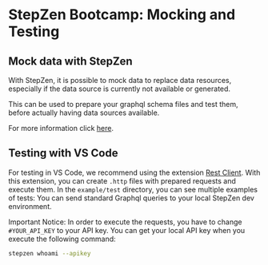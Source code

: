 # StepZen Bootcamp: Mocking and Testing

## Mock data with StepZen

With StepZen, it is possible to mock data to replace data resources, 
especially if the data source is currently not available or generated.

This can be used to prepare your graphql schema files and test them, 
before actually having data sources available.

For more information click [here](https://www.ibm.com/docs/en/stepzen?topic=reference-use-mock-data#the--mock-directive).

## Testing with VS Code

For testing in VS Code, we recommend using the extension 
[Rest Client](https://marketplace.visualstudio.com/items?itemName=humao.rest-client).
With this extension, you can create `.http` files with prepared requests and 
execute them. In the `example/test` directory, 
you can see multiple examples of tests: You can send standard Graphql queries 
to your local StepZen dev environment.

Important Notice: In order to execute the requests, 
you have to change `#YOUR_API_KEY` to your API key. 
You can get your local API key when you execute the following command: 

```bash
stepzen whoami --apikey
```
